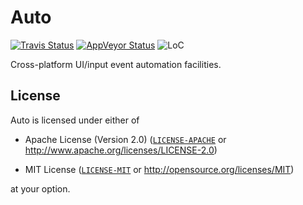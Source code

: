 # Auto

[![Travis Status][travis-badge]][travis]
[![AppVeyor Status][appv-badge]][appv]
![LoC](https://tokei.rs/b1/github/nvzqz/Auto)

Cross-platform UI/input event automation facilities.

## License

Auto is licensed under either of

- Apache License (Version 2.0) ([`LICENSE-APACHE`] or http://www.apache.org/licenses/LICENSE-2.0)

- MIT License ([`LICENSE-MIT`] or http://opensource.org/licenses/MIT)

at your option.

[travis]:       https://travis-ci.org/nvzqz/Auto
[travis-badge]: https://travis-ci.org/nvzqz/Auto.svg?branch=master
[appv]:         https://ci.appveyor.com/project/nvzqz/Auto
[appv-badge]:   https://ci.appveyor.com/api/projects/status/github/nvzqz/Auto?svg=true

[`LICENSE-APACHE`]: https://github.com/nvzqz/Auto/blob/master/LICENSE-APACHE
[`LICENSE-MIT`]:    https://github.com/nvzqz/Auto/blob/master/LICENSE-MIT
